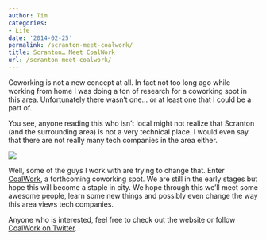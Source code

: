 ```yaml
---
author: Tim
categories:
- Life
date: '2014-02-25'
permalink: /scranton-meet-coalwork/
title: Scranton… Meet CoalWork
url: /scranton-meet-coalwork/
---
```


Coworking is not a new concept at all. In fact not too long ago while working from home I was doing a ton of research for a coworking spot in this area. Unfortunately there wasn’t one… or at least one that I could be a part of.

<!--more-->

You see, anyone reading this who isn’t local might not realize that Scranton (and the surrounding area) is not a very technical place. I would even say that there are not really many tech companies in the area either.

![][1]

Well, some of the guys I work with are trying to change that. Enter [CoalWork][2], a forthcoming coworking spot. We are still in the early stages but hope this will become a staple in city. We hope through this we’ll meet some awesome people, learn some new things and possibly even change the way this area views tech companies.

Anyone who is interested, feel free to check out the website or follow [CoalWork on Twitter][3].

 [1]: https://www.filepicker.io/api/file/PBs0tS46TlyZlmOGw7vl
 [2]: http://coalwork.com
 [3]: https://twitter.com/coalwork
 